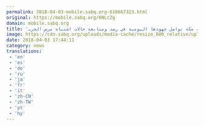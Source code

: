 ```yaml
---
permalink: 2018-04-03-mobile.sabq.org-610667323.html
original: https://mobile.sabq.org/6NLcZg
domain: mobile.sabq.org
title: 'صحة مكة تواصل جهودها اليومية في رصد ومتابعة حالات اشتباه مرض الجرب'
image: https://cdn.sabq.org/uploads/media-cache/resize_800_relative/uploads/material-file/5ac3b9ab262d6bdcf3aedde2/5ac3b995a1c6d.jpeg
date: 2018-04-03 17:44:11
category: news
translations: 
 - 'en'
 - 'es'
 - 'de'
 - 'ru'
 - 'ja'
 - 'fr'
 - 'it'
 - 'zh-CN'
 - 'zh-TW'
 - 'pt'
 - 'hy'
---
```


